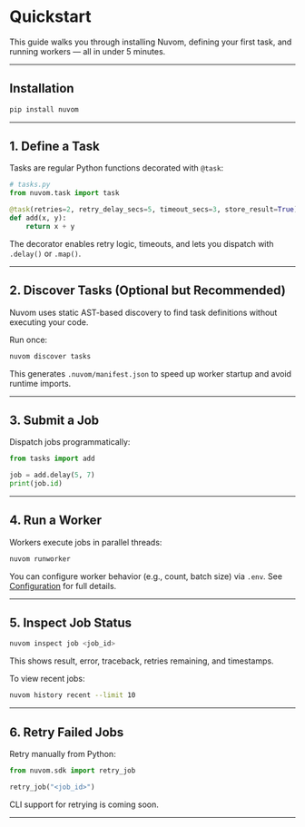 # Quickstart

This guide walks you through installing Nuvom, defining your first task, and running workers — all in under 5 minutes.

---

## Installation

```bash
pip install nuvom
```

---

## 1. Define a Task

Tasks are regular Python functions decorated with `@task`:

```python
# tasks.py
from nuvom.task import task

@task(retries=2, retry_delay_secs=5, timeout_secs=3, store_result=True)
def add(x, y):
    return x + y
```

The decorator enables retry logic, timeouts, and lets you dispatch with `.delay()` or `.map()`.

---

## 2. Discover Tasks (Optional but Recommended)

Nuvom uses static AST-based discovery to find task definitions without executing your code.

Run once:

```bash
nuvom discover tasks
```

This generates `.nuvom/manifest.json` to speed up worker startup and avoid runtime imports.

---

## 3. Submit a Job

Dispatch jobs programmatically:

```python
from tasks import add

job = add.delay(5, 7)
print(job.id)
```

---

## 4. Run a Worker

Workers execute jobs in parallel threads:

```bash
nuvom runworker
```

You can configure worker behavior (e.g., count, batch size) via `.env`. See [Configuration](configuration.md) for full details.

---

## 5. Inspect Job Status

```bash
nuvom inspect job <job_id>
```

This shows result, error, traceback, retries remaining, and timestamps.

To view recent jobs:

```bash
nuvom history recent --limit 10
```

---

## 6. Retry Failed Jobs

Retry manually from Python:

```python
from nuvom.sdk import retry_job

retry_job("<job_id>")
```

CLI support for retrying is coming soon.

---
